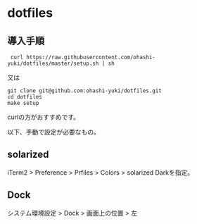 # dotfiles

## 導入手順

```
 curl https://raw.githubusercontent.com/ohashi-yuki/dotfiles/master/setup.sh | sh
```

又は

```
git clone git@github.com:ohashi-yuki/dotfiles.git
cd dotfiles
make setup
```

curlの方がおすすめです。

以下、手動で設定が必要なもの。  

## solarized

iTerm2 > Preference > Prfiles > Colors > solarized Darkを指定。

## Dock

システム環境設定 > Dock > 画面上の位置 > 左
